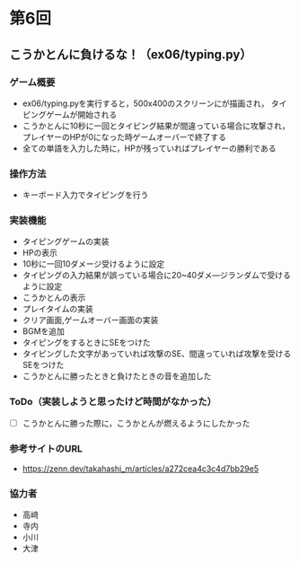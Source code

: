 # 第6回
## こうかとんに負けるな！（ex06/typing.py）
### ゲーム概要
- ex06/typing.pyを実行すると，500x400のスクリーンにが描画され，
タイピングゲームが開始される
- こうかとんに10秒に一回とタイピング結果が間違っている場合に攻撃され，プレイヤーのHPが0になった時ゲームオーバーで終了する
- 全ての単語を入力した時に，HPが残っていればプレイヤーの勝利である
### 操作方法
- キーボード入力でタイピングを行う
### 実装機能
- タイピングゲームの実装
- HPの表示
- 10秒に一回10ダメージ受けるように設定
- タイピングの入力結果が誤っている場合に20~40ダメ―ジランダムで受けるように設定
- こうかとんの表示
- プレイタイムの実装
- クリア画面,ゲームオーバー画面の実装
- BGMを追加
- タイピングをするときにSEをつけた
- タイピングした文字があっていれば攻撃のSE、間違っていれば攻撃を受けるSEをつけた
- こうかとんに勝ったときと負けたときの音を追加した
### ToDo（実装しようと思ったけど時間がなかった）
- [ ] こうかとんに勝った際に，こうかとんが燃えるようにしたかった
### 参考サイトのURL
- https://zenn.dev/takahashi_m/articles/a272cea4c3c4d7bb29e5
### 協力者
- 高﨑
- 寺内
- 小川
- 大津